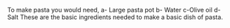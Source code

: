 To make pasta you would need,
a- Large pasta pot 
b- Water
c-Olive oil 
d-Salt
These are the basic ingredients needed to make a basic dish of pasta. 